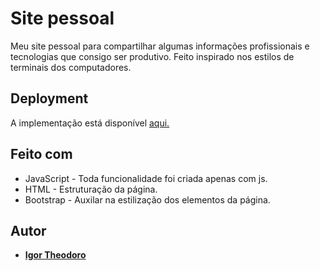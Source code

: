 # Site pessoal

Meu site pessoal para compartilhar algumas informações profissionais e tecnologias que consigo ser produtivo.
Feito inspirado nos estilos de terminais dos computadores.

## Deployment

A implementação está disponível [aqui.](https://igortheodoro.tech)

## Feito com

* JavaScript - Toda funcionalidade foi criada apenas com js.
* HTML - Estruturação da página.
* Bootstrap - Auxilar na estilização dos elementos da página.

## Autor

* **[Igor Theodoro](https://github.com/igortheodoro)**


